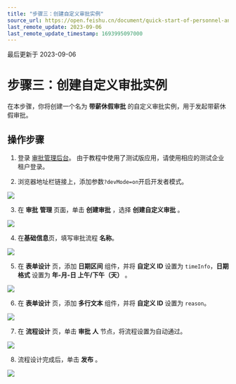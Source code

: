 ```yaml
---
title: "步骤三：创建自定义审批实例"
source_url: https://open.feishu.cn/document/quick-start-of-personnel-and-attendance-management-system/step-3-create-a-custom-approval-instance
last_remote_update: 2023-09-06
last_remote_update_timestamp: 1693995097000
---
```

最后更新于 2023-09-06

# 步骤三：创建自定义审批实例

在本步骤，你将创建一个名为 **带薪休假审批** 的自定义审批实例，用于发起带薪休假审批。

## 操作步骤

1. 登录 [审批管理后台](https://www.feishu.cn/approval/admin)。
由于教程中使用了测试版应用，请使用相应的测试企业租户登录。

2. 浏览器地址栏链接上，添加参数`?devMode=on`开启开发者模式。

![](https://sf3-cn.feishucdn.com/obj/open-platform-opendoc/7eac5fc62484d5f4cd1840124f27ba07_DeoAWIuNWA.png?height=688&lazyload=true&maxWidth=600&width=1258)

3. 在 **审批** **管理** 页面，单击 **创建审批** ，选择 **创建自定义审批** 。

![](https://sf3-cn.feishucdn.com/obj/open-platform-opendoc/52866ccfc9864d5016b80fbbace1515d_rZmu4uG96b.png?height=1548&lazyload=true&maxWidth=600&width=2606)

4. 在**基础信息**页，填写审批流程 **名称**。

![](https://sf3-cn.feishucdn.com/obj/open-platform-opendoc/255fae5bac5fece8cd76e3cc32d21eae_yVsIP24nb4.png?height=1670&lazyload=true&maxWidth=600&width=2612)

5. 在 **表单设计** 页，添加 **日期区间** 组件，并将 **自定义 ID** 设置为 `timeInfo`，**日期格式** 设置为 **年-月-日 上午/下午（天）** 。

![](https://sf3-cn.feishucdn.com/obj/open-platform-opendoc/7cc99d03f3ca81f8db83c87177247b43_YUnIF7Kkme.gif?height=1176&lazyload=true&maxWidth=700&width=1762)

6. 在 **表单设计** 页，添加 **多行文本** 组件，并将 **自定义 ID** 设置为 `reason`。

![](https://sf3-cn.feishucdn.com/obj/open-platform-opendoc/b8bb4a56354199fa54068b849f3acf13_5R10u7Erea.gif?height=1178&lazyload=true&maxWidth=700&width=1760)

7. 在 **流程设计** 页，单击 **审批** **人** 节点，将流程设置为自动通过。

![](https://sf3-cn.feishucdn.com/obj/open-platform-opendoc/0c1ab87373c6c5635a4eef0ee1a92877_PqYL0UkJOw.png?height=681&lazyload=true&maxWidth=600&width=1280)

8. 流程设计完成后，单击 **发布** 。

![](https://sf3-cn.feishucdn.com/obj/open-platform-opendoc/dbbe85efb7f59592b624008cd90a6f48_Y8sx32Qnt4.png?height=1674&lazyload=true&maxWidth=600&width=2600)
